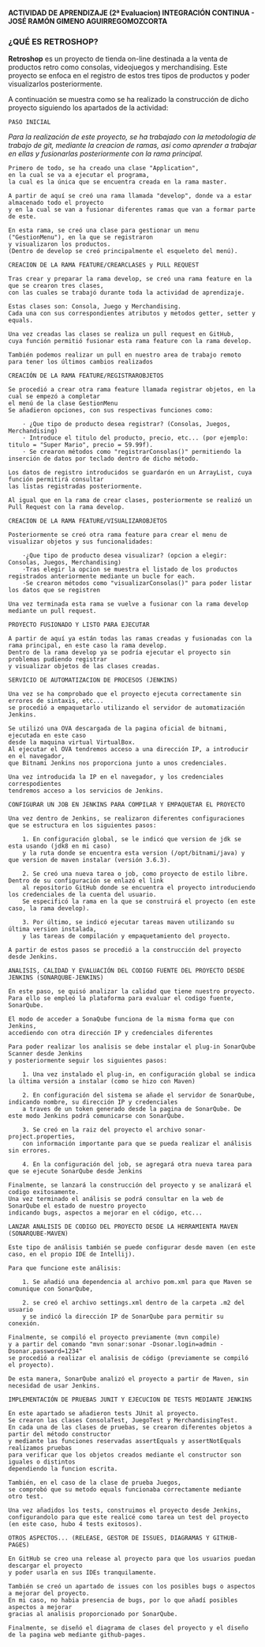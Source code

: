 #### ACTIVIDAD DE APRENDIZAJE (2ª Evaluacion)  INTEGRACIÓN CONTINUA - JOSÉ RAMÓN GIMENO AGUIRREGOMOZCORTA

### ¿QUÉ ES RETROSHOP?

**Retroshop** es un proyecto de tienda on-line destinada a la venta de productos retro como consolas, videojuegos y merchandising.
Este proyecto se enfoca en el registro de estos tres tipos de productos y poder visualizarlos posteriormente. 

A continuación se muestra como se ha realizado la construcción de dicho proyecto siguiendo los apartados de la actividad:

`PASO INICIAL`

_Para la realización de este proyecto, se ha trabajado con la metodologia de trabajo de git, mediante la creacion de ramas, asi como aprender a trabajar en ellas y fusionarlas posteriormente con la rama principal._

    Primero de todo, se ha creado una clase "Application", 
    en la cual se va a ejecutar el programa, 
    la cual es la única que se encuentra creada en la rama master. 

    A partir de aquí se creó una rama llamada "develop", donde va a estar almacenado todo el proyecto 
    y en la cual se van a fusionar diferentes ramas que van a formar parte de este.

    En esta rama, se creó una clase para gestionar un menu ("GestionMenu"), en la que se registraron 
    y visualizaron los productos.
    (Dentro de develop se creó principalmente el esqueleto del menú).

`CREACION DE LA RAMA FEATURE/CREARCLASES y PULL REQUEST`

    Tras crear y preparar la rama develop, se creó una rama feature en la que se crearon tres clases, 
    con las cuales se trabajó durante toda la actividad de aprendizaje. 

    Estas clases son: Consola, Juego y Merchandising. 
    Cada una con sus correspondientes atributos y metodos getter, setter y equals.

    Una vez creadas las clases se realiza un pull request en GitHub, 
    cuya función permitió fusionar esta rama feature con la rama develop. 
    
    También podemos realizar un pull en nuestro area de trabajo remoto para tener los últimos cambios realizados

`CREACIÓN DE LA RAMA FEATURE/REGISTRAROBJETOS`

    Se procedió a crear otra rama feature llamada registrar objetos, en la cual se empezó a completar 
    el menú de la clase GestionMenu
    Se añadieron opciones, con sus respectivas funciones como:

        · ¿Que tipo de producto desea registrar? (Consolas, Juegos, Merchandising)
        · Introduce el titulo del producto, precio, etc... (por ejemplo: titulo = "Super Mario", precio = 59.99f).
        · Se crearon métodos como "registrarConsolas()" permitiendo la inserción de datos por teclado dentro de dicho método.

    Los datos de registro introducidos se guardarón en un ArrayList, cuya función permitirá consultar 
    las listas registradas posteriormente.

    Al igual que en la rama de crear clases, posteriormente se realizó un Pull Request con la rama develop.

`CREACION DE LA RAMA FEATURE/VISUALIZAROBJETOS`

    Posteriormente se creó otra rama feature para crear el menu de visualizar objetos y sus funcionalidades:

        ·¿Que tipo de producto desea visualizar? (opcion a elegir: Consolas, Juegos, Merchandising)
        ·Tras elegir la opcion se muestra el listado de los productos registrados anteriormente mediante un bucle for each.
        ·Se crearon métodos como "visualizarConsolas()" para poder listar los datos que se registren
    
    Una vez terminada esta rama se vuelve a fusionar con la rama develop mediante un pull request.

`PROYECTO FUSIONADO Y LISTO PARA EJECUTAR`

    A partir de aquí ya están todas las ramas creadas y fusionadas con la rama principal, en este caso la rama develop. 
    Dentro de la rama develop ya se podría ejecutar el proyecto sin problemas pudiendo registrar 
    y visualizar objetos de las clases creadas.

`SERVICIO DE AUTOMATIZACION DE PROCESOS (JENKINS)`

    Una vez se ha comprobado que el proyecto ejecuta correctamente sin errores de sintaxis, etc... 
    se procedió a empaquetarlo utilizando el servidor de automatización Jenkins.

    Se utilizó una OVA descargada de la pagina oficial de bitnami, ejecutada en este caso 
    desde la maquina virtual VirtualBox. 
    Al ejecutar el OVA tendremos acceso a una dirección IP, a introducir en el navegador, 
    que Bitnami Jenkins nos proporciona junto a unos credenciales. 

    Una vez introducida la IP en el navegador, y los credenciales correspodientes 
    tendremos acceso a los servicios de Jenkins.

`CONFIGURAR UN JOB EN JENKINS PARA COMPILAR Y EMPAQUETAR EL PROYECTO`

    Una vez dentro de Jenkins, se realizaron diferentes configuraciones que se estructura en los siguientes pasos: 

        1. En configuración global, se le indicó que version de jdk se esta usando (jdk8 en mi caso) 
        y la ruta donde se encuentra esta version (/opt/bitnami/java) y que version de maven instalar (versión 3.6.3).

        2. Se creó una nueva tarea o job, como proyecto de estilo libre. Dentro de su configuración se enlazó el link 
        al repositorio GitHub donde se encuentra el proyecto introduciendo los credenciales de la cuenta del usuario. 
        Se especificó la rama en la que se construirá el proyecto (en este caso, la rama develop).

        3. Por último, se indicó ejecutar tareas maven utilizando su última version instalada, 
        y las tareas de compilación y empaquetamiento del proyecto. 
        
    A partir de estos pasos se procedió a la construcción del proyecto desde Jenkins.

`ANALISIS, CALIDAD Y EVALUACIÓN DEL CODIGO FUENTE DEL PROYECTO DESDE JENKINS (SONARQUBE-JENKINS)`

    En este paso, se quisó analizar la calidad que tiene nuestro proyecto. 
    Para ello se empleó la plataforma para evaluar el codigo fuente, SonarQube. 

    El modo de acceder a SonaQube funciona de la misma forma que con Jenkins, 
    accediendo con otra dirección IP y credenciales diferentes

    Para poder realizar los analisis se debe instalar el plug-in SonarQube Scanner desde Jenkins 
    y posteriormente seguir los siguientes pasos:

        1. Una vez instalado el plug-in, en configuración global se indica la última versión a instalar (como se hizo con Maven)

        2. En configuración del sistema se añade el servidor de SonarQube, indicando nombre, su dirección IP y credenciales
        a traves de un token generado desde la pagina de SonarQube. De este modo Jenkins podrá comunicarse con SonarQube.

        3. Se creó en la raiz del proyecto el archivo sonar-project.properties, 
        con información importante para que se pueda realizar el análisis sin errores.

        4. En la configuración del job, se agregará otra nueva tarea para que se ejecute SonarQube desde Jenkins

    Finalmente, se lanzará la construcción del proyecto y se analizará el codigo exitosamente. 
    Una vez terminado el análisis se podrá consultar en la web de SonarQube el estado de nuestro proyecto 
    indicando bugs, aspectos a mejorar en el código, etc...

`LANZAR ANALISIS DE CODIGO DEL PROYECTO DESDE LA HERRAMIENTA MAVEN (SONARQUBE-MAVEN)`

    Este tipo de análisis también se puede configurar desde maven (en este caso, en el propio IDE de Intellij). 
    
    Para que funcione este análisis: 

        1. Se añadió una dependencia al archivo pom.xml para que Maven se comunique con SonarQube,
        
        2. se creó el archivo settings.xml dentro de la carpeta .m2 del usuario 
        y se indicó la dirección IP de SonarQube para permitir su conexión. 

    Finalmente, se compiló el proyecto previamente (mvn compile) 
    y a partir del comando "mvn sonar:sonar -Dsonar.login=admin -Dsonar.password=1234" 
    se procedió a realizar el analisis de código (previamente se compiló el proyecto).
    
    De esta manera, SonarQube analizó el proyecto a partir de Maven, sin necesidad de usar Jenkins.

`IMPLEMENTACIÓN DE PRUEBAS JUNIT Y EJECUCION DE TESTS MEDIANTE JENKINS`

    En este apartado se añadieron tests JUnit al proyecto. 
    Se crearon las clases ConsolaTest, JuegoTest y MerchandisingTest. 
    En cada una de las clases de pruebas, se crearon diferentes objetos a partir del método constructor 
    y mediante las funciones reservadas assertEquals y assertNotEquals realizamos pruebas 
    para verificar que los objetos creados mediante el constructor son iguales o distintos 
    dependiendo la funcion escrita. 

    También, en el caso de la clase de prueba Juegos, 
    se comprobó que su metodo equals funcionaba correctamente mediante otro test. 

    Una vez añadidos los tests, construimos el proyecto desde Jenkins, 
    configurandolo para que este realicé como tarea un test del proyecto (en este caso, hubo 4 tests exitosos).

`OTROS ASPECTOS... (RELEASE, GESTOR DE ISSUES, DIAGRAMAS Y GITHUB-PAGES)`

    En GitHub se creo una release al proyecto para que los usuarios puedan descargar el proyecto 
    y poder usarla en sus IDEs tranquilamente. 

    También se creó un apartado de issues con los posibles bugs o aspectos a mejorar del proyecto. 
    En mi caso, no habia presencia de bugs, por lo que añadí posibles aspectos a mejorar 
    gracias al analisis proporcionado por SonarQube.

    Finalmente, se diseñó el diagrama de clases del proyecto y el diseño de la pagina web mediante github-pages.
